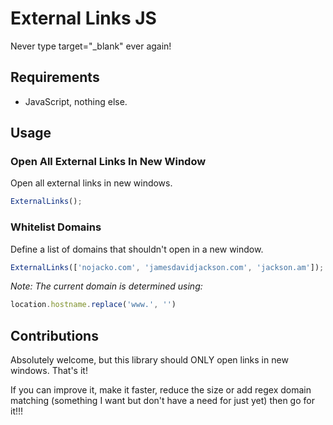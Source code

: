 # External Links JS

Never type target="_blank" ever again!

## Requirements

* JavaScript, nothing else.


## Usage

### Open All External Links In New Window
Open all external links in new windows.

```javascript
ExternalLinks();
```

### Whitelist Domains
Define a list of domains that shouldn't open in a new window.
```javascript
ExternalLinks(['nojacko.com', 'jamesdavidjackson.com', 'jackson.am']);
```

*Note: The current domain is determined using:*
```javascript
location.hostname.replace('www.', '')
```

## Contributions
Absolutely welcome, but this library should ONLY open links in new windows. That's it!

If you can improve it, make it faster, reduce the size or add regex domain matching (something I want but don't have a need for just yet) then go for it!!!
